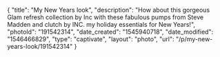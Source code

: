 {
    "title": "My New Years look",
    "description": "How about this gorgeous Glam refresh collection by Inc with these fabulous pumps from Steve Madden and clutch by INC. my holiday essentials for New Years!",
    "photoId": "191542314",
    "date_created": "1545940718",
    "date_modified": "1546466829",
    "type": "captivate",
    "layout": "photo",
    "url": "\/p\/my-new-years-look\/191542314"
}